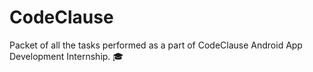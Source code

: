 # CodeClause
Packet of all the tasks performed as a part of CodeClause Android App Development Internship. 🎓
